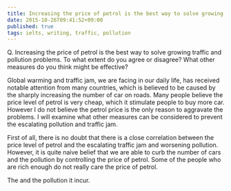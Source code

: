 ```yaml
---
title: Increasing the price of petrol is the best way to solve growing traffic and pollution problems
date: 2015-10-26T09:41:52+09:00
published: true
tags: ielts, writing, traffic, pollution
---
```


Q. Increasing the price of petrol is the best way to solve growing traffic and pollution problems.
To what extent do you agree or disagree?
What other measures do you think might be effective?


Global warming and traffic jam, we are facing in our daily life, has received notable attention from many countries, which is believed to be caused by the sharply increasing the number of car on roads. Many people believe the price level of petrol is very cheap, which it stimulate people to buy more car.  However I do not believe the petrol price is the only reason to aggravate the problems. I will examine what other measures can be considered to prevent the escalating pollution and traffic jam.

First of all, there is no doubt that  there is a close correlation between the price level of petrol and the escalating traffic jam and worsening pollution. However, it is quite naive belief that we are able to curb the number of cars and the pollution by controlling the price of petrol. Some of the people who are rich enough do not really care the price of petrol.

The  and the pollution it incur.
